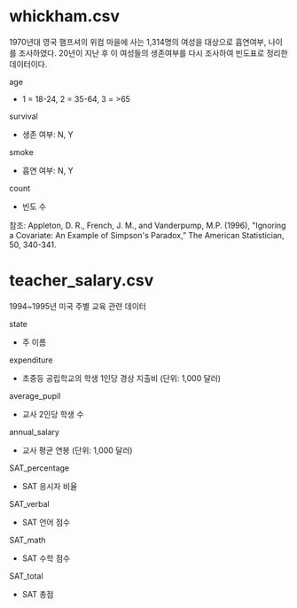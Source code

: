 # whickham.csv

1970년대 영국 햄프셔의 위컴 마을에 사는 1,314명의 여성을 대상으로 흡연여부, 나이를 조사하였다.
20년이 지난 후 이 여성들의 생존여부를 다시 조사하여 빈도표로 정리한 데이터이다.

age  
- 1 = 18-24, 2 = 35-64, 3 = >65

survival  
- 생존 여부: N, Y

smoke  
- 흡연 여부: N, Y

count  
- 빈도 수

참조: Appleton, D. R., French, J. M., and Vanderpump, M.P. (1996), "Ignoring a Covariate: An
Example of Simpson's Paradox,” The American Statistician, 50, 340-341.


# teacher_salary.csv

1994~1995년 미국 주별 교육 관련 데이터 

state  
- 주 이름

expenditure  
- 초중등 공립학교의 학생 1인당 경상 지출비 (단위: 1,000 달러)
            
average_pupil
- 교사 2인당 학생 수 

annual_salary  
- 교사 평균 연봉 (단위: 1,000 달러)

SAT_percentage   
- SAT 응시자 비율

SAT_verbal  
- SAT 언어 점수

SAT_math  
- SAT 수학 점수

SAT_total  
- SAT 총점
